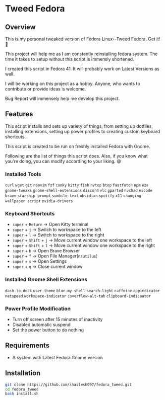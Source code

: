 # Tweed Fedora

## Overview
This is my personal tweaked version of Fedora Linux--Tweed Fedora. Get it! 🤠

This project will help me as I am constantly reinstalling fedora system. The time it takes to setup without this script is immensly shortened. 

I created this script in Fedora 41. It will probably work on Latest Versions as well.

I will be working on this project as a hobby. Anyone, who wants to contribute or provide ideas is welcome.  

Bug Report will immensely help me develop this project. 

## Features
This script installs and sets up variety of things, from setting up dotfiles, installing extensions, setting up power profiles to creating custom keyboard shortcuts. 

This script is created to be run on freshly installed Fedora with Gnome.

Following are the list of things this script does. Also, if you know what you're doing, you can modify according to your liking. 😄

### Installed Tools
`curl` `wget` `git` `neovim` `fzf` `conky` `kitty` `fish` `nvtop` `btop` `fastfetch` `npm` `eza` `gnome-tweaks` `gnome-shell-extensions` `discord` `vlc` `gparted` `nvchad` `vscode` `brave` `starship prompt` `sumbile-text` `obsidian` `spotify` `x11` `changing wallpaper script` `nvidia-drivers`

### Keyboard Shortcuts

-  `super` + `Return` &rarr; Open Kitty terminal
-  `super` + `j` &rarr; Switch to workspace to the left
-  `super` + `l` &rarr; Switch to workspace to the right
-  `super` + `Shift` + `j` &rarr; Move current window one workspace to the left
-  `super` + `Shift` + `l` &rarr; Move current window one workspace to the right
- `super` + `b` &rarr; Open Brave Browser
- `super` + `f` &rarr; Open File Manager(`nautilus`)
- `super` + `s` &rarr; Open Settings
- `super` + `q` &rarr; Close current window

### Installed Gnome Shell Extensions
`dash-to-dock`
`user-theme`
`blur-my-shell`
`search-light`
`caffeine`
`appindicator`
`netspeed`
`workspace-indicator`
`coverflow-alt-tab`
`clipboard-indicaator`

### Power Profile Modification
- Turn off screen after 15 minutes of inactivity
- Disabled automatic suspend
- Set the power button to do nothing

## Requirements
- A system with Latest Fedora Gnome version

## Installation
```Bash
git clone https://github.com/shailesh097/fedora_tweed.git
cd fedora_tweed
bash install.sh
```

